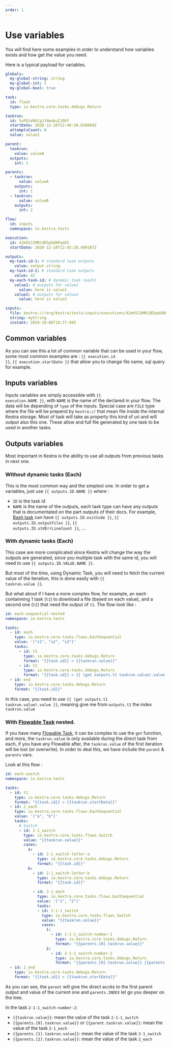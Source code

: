 ```yaml
---
order: 1
---
```


# Use variables

You will find here some examples in order to understand how variables exists and how get the value you need. 

Here is a typical payload for variables.

```yaml
globals:
  my-global-string: string
  my-global-int: 1
  my-global-bool: true

task:
  id: float
  type: io.kestra.core.tasks.debugs.Return

taskrun:
  id: 5vPQJxRGCgJJ4mubuIJOUf
  startDate: 2020-12-18T12:46:36.018869Z
  attemptsCount: 0
  value: value2

parent:
  taskrun:
    value: valueA
  outputs: 
    int: 1 

parents:
  - taskrun:
      value: valueA
    outputs:
      int: 1
  - taskrun:
      value: valueB
    outputs:
      int: 2

flow:
  id: inputs
  namespace: io.kestra.tests

execution:
  id: 42mXSJ1MRCdEhpbGNPqeES
  startDate: 2020-12-18T12:45:28.489187Z

outputs:
  my-task-id-1: # standard task outputs
    value: output-string
  my-task-id-2: # standard task outputs
    value: 42
  my-each-task-id: # dynamic task (each) 
    value1: # outputs for value1 
      value: here is value1
    value2: # outputs for value2
      value: here is value2

inputs:
  file: kestra:///org/kestra/tests/inputs/executions/42mXSJ1MRCdEhpbGNPqeES/inputs/file/application.yml
  string: myString
  instant: 2019-10-06T18:27:49Z
```


## Common variables 
As you can see this a lot of common variable that can be used in your flow, some most common examples are : <code v-pre>{{ execution.id }}</code>, <code v-pre>{{ execution.startDate }}</code> that allow you to change file name, sql query for example. 

## Inputs variables 
Inputs variables are simply accessible with <code v-pre>{{ execution.NAME }}</code>, with `NAME` is the name of the declared in your flow. The data will be depending of `type` of the inputs. 
Special case are `FILE` type where the file will be prepend by `kestra://` that mean file inside the internal Kestra storage. Most of task will take as property this kind of uri and will output also this one. These allow and full file generated by one task to be used in another tasks.   

## Outputs variables
Most important in Kestra is the ability to use all outputs from previous tasks in next one. 

### Without dynamic tasks (Each)
This is the most common way and the simplest one. In order to get a variables, just use <code v-pre>{{ outputs.ID.NAME }}</code> where : 
* `ID` is the task id
* `NAME` is the name of the outputs, each task type can have any outputs that is documentated on the part outputs of their docs. For example, [Bash task](/plugins/core/tasks/scripts/io.kestra.core.tasks.scripts.Bash.html#outputs) can have <code v-pre>{{ outputs.ID.exitCode }}</code>, <code v-pre>{{ outputs.ID.outputFiles }}</code>, <code v-pre>{{ outputs.ID.stdErrLineCount }}</code>, ...

### With dynamic tasks (Each)
This case are more complicated since Kestra will change the way the outputs are generated, since you multiple task with the same id, you will need to use <code v-pre>{{ outputs.ID.VALUE.NAME }}</code>.

But most of the time, using Dynamic Task, you will need to fetch the current value of the iteration, this is done easily with <code v-pre>{{ taskrun.value }}</code>.

But what about if I have a more complex flow, for example, an each containning 1 task (`t1`) to download a file (based on each value), and a second one (`t2`) that need the output of `t1`. The flow look like :   

```yaml
id: each-sequential-nested
namespace: io.kestra.tests

tasks:
  - id: each
    type: io.kestra.core.tasks.flows.EachSequential
    value: '["s1", "s2", "s3"]'
    tasks:
      - id: t1
        type: io.kestra.core.tasks.debugs.Return
        format: "{{task.id}} > {{taskrun.value}}"
      - id: t2
        type: io.kestra.core.tasks.debugs.Return
        format: "{{task.id}} > {{ (get outputs.t1 taskrun.value).value }} > {{taskrun.startDate}}"
  - id: end
    type: io.kestra.core.tasks.debugs.Return
    format: "{{task.id}}"
```

In this case, you need to use <code v-pre>{{ (get outputs.t1 taskrun.value).value }}</code>, meaning give me from `outputs.t1` the index `taskrun.value`

### With [Flowable Task](../flowable) nested. 
If you have many [Flowable Task](../flowable), it can be complex to use the `get` function, and more, the `taskrun.value` is only available during the direct task from each, if you have any Flowable after, the `taskrun.value` of the first iteration will be lost (or overwrite). In order to deal this, we have include the `parent` & `parents` vars. 

Look at this flow :

```yaml
id: each-switch
namespace: io.kestra.tests

tasks:
  - id: t1
    type: io.kestra.core.tasks.debugs.Return
    format: "{{task.id}} > {{taskrun.startDate}}"
  - id: 2_each
    type: io.kestra.core.tasks.flows.EachSequential
    value: '["a", "b"]'
    tasks:
      # Switch
      - id: 2-1_switch
        type: io.kestra.core.tasks.flows.Switch
        value: "{{taskrun.value}}"
        cases:
          a:
            - id: 2-1_switch-letter-a
              type: io.kestra.core.tasks.debugs.Return
              format: "{{task.id}}"
          b:
            - id: 2-1_switch-letter-b
              type: io.kestra.core.tasks.debugs.Return
              format: "{{task.id}}"

            - id: 2-1_each
              type: io.kestra.core.tasks.flows.EachSequential
              value: '["1", "2"]'
              tasks:
              - id: 2-1-1_switch
                type: io.kestra.core.tasks.flows.Switch
                value: "{{taskrun.value}}"
                cases:
                  1:
                    - id: 2-1-1_switch-number-1
                      type: io.kestra.core.tasks.debugs.Return
                      format: "{{parents.[0].taskrun.value}}"
                  2:
                    - id: 2-1-1_switch-number-2
                      type: io.kestra.core.tasks.debugs.Return
                      format: "{{parents.[0].taskrun.value}} {{parents.[1].taskrun.value}}"
  - id: 2_end
    type: io.kestra.core.tasks.debugs.Return
    format: "{{task.id}} > {{taskrun.startDate}}"

```

As you can see, the `parent` will give the direct accès to the first parent output and value of the current one and `parents.INDEX` let go you deeper on the tree.

In the task `2-1-1_switch-number-2`:
- <code v-pre>{{taskrun.value}}</code>: mean the value of the task `2-1-1_switch`
- <code v-pre>{{parents.[0].taskrun.value}}</code> or <code v-pre>{{parent.taskrun.value}}</code>: mean the value of the task `2-1_each`
- <code v-pre>{{parents.[1].taskrun.value}}</code>: mean the value of the task `2-1_switch`
- <code v-pre>{{parents.[2].taskrun.value}}</code>: mean the value of the task `2_each`
